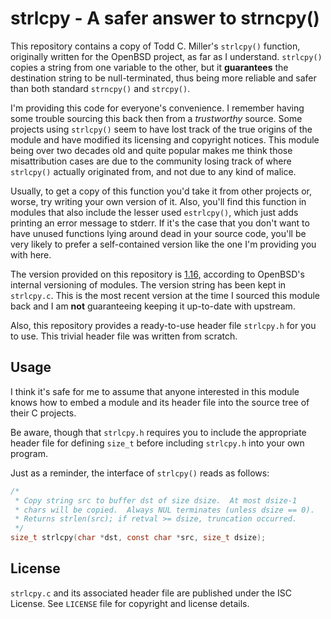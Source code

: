 # strlcpy - A safer answer to strncpy() 

This repository contains a copy of Todd C. Miller's ``strlcpy()`` function, 
originally written for the OpenBSD project, as far as I understand.
``strlcpy()`` copies a string from one variable to the other, but it 
**guarantees** the destination string to be null-terminated, thus being more
reliable and safer than both standard ``strncpy()`` and ``strcpy()``.

I'm providing this code for everyone's convenience. I remember having some
trouble sourcing this back then from a _trustworthy_ source. Some projects
using ``strlcpy()`` seem to have lost track of the true origins of the module
and have modified its licensing and copyright notices. This module being over
two decades old and quite popular makes me think those misattribution cases
are due to the community losing track of where ``strlcpy()`` actually 
originated from, and not due to any kind of malice.

Usually, to get a copy of this function you'd take it from other projects or, 
worse, try writing your own version of it. Also, you'll find this function in 
modules that also include the lesser used ``estrlcpy()``, which just adds 
printing an error message to stderr. If it's the case that you don't want to 
have unused functions lying around dead in your source code, you'll be very 
likely to prefer a self-contained version like the one I'm providing you with 
here.

The version provided on this repository is 
[1.16,](https://cvsweb.openbsd.org/src/lib/libc/string/strlcpy.c?rev=1.16&content-type=text/x-cvsweb-markup)
according to OpenBSD's internal versioning of modules. The version string has 
been kept in ``strlcpy.c``. This is the most recent version at the time I 
sourced this module back and I am **not** guaranteeing keeping it up-to-date 
with upstream.

Also, this repository provides a ready-to-use header file ``strlcpy.h`` for you
to use. This trivial header file was written from scratch.

## Usage

I think it's safe for me to assume that anyone interested in this module knows
how to embed a module and its header file into the source tree of their C
projects.

Be aware, though that ``strlcpy.h`` requires you to include the appropriate 
header file for defining ``size_t`` before including ``strlcpy.h`` into your 
own program.

Just as a reminder, the interface of ``strlcpy()`` reads as follows:

```C
/*
 * Copy string src to buffer dst of size dsize.  At most dsize-1
 * chars will be copied.  Always NUL terminates (unless dsize == 0).
 * Returns strlen(src); if retval >= dsize, truncation occurred.
 */
size_t strlcpy(char *dst, const char *src, size_t dsize);
```

## License

``strlcpy.c`` and its associated header file are published under the ISC 
License. See ``LICENSE`` file for copyright and license details.
